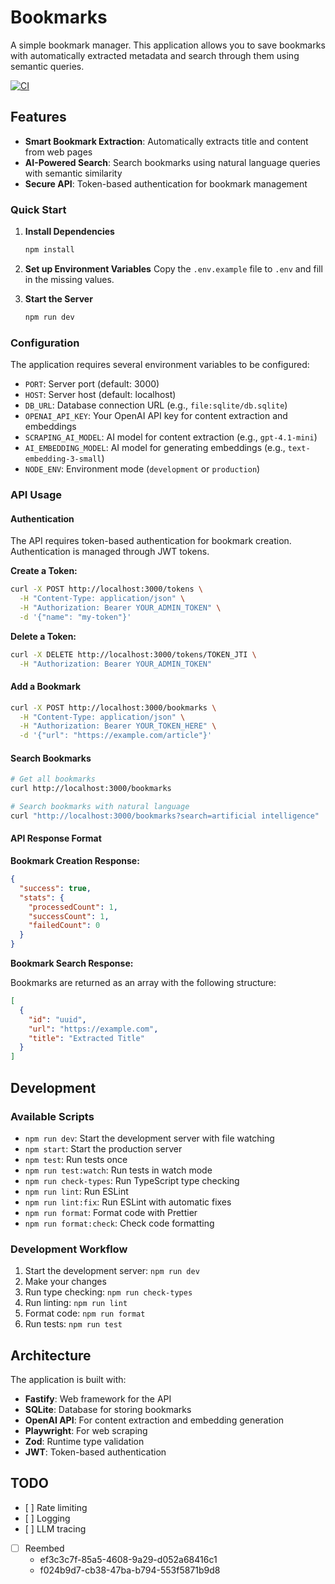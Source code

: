 # Bookmarks

A simple bookmark manager. This application allows you to save bookmarks with automatically extracted metadata and search through them using semantic queries.

[![CI](https://github.com/fTrestour/bookmarks/actions/workflows/ci.yml/badge.svg)](https://github.com/fTrestour/bookmarks/actions/workflows/ci.yml)

## Features

- **Smart Bookmark Extraction**: Automatically extracts title and content from web pages
- **AI-Powered Search**: Search bookmarks using natural language queries with semantic similarity
- **Secure API**: Token-based authentication for bookmark management

### Quick Start

1. **Install Dependencies**

   ```bash
   npm install
   ```

2. **Set up Environment Variables**
   Copy the `.env.example` file to `.env` and fill in the missing values.

3. **Start the Server**
   ```bash
   npm run dev
   ```

### Configuration

The application requires several environment variables to be configured:

- `PORT`: Server port (default: 3000)
- `HOST`: Server host (default: localhost)
- `DB_URL`: Database connection URL (e.g., `file:sqlite/db.sqlite`)
- `OPENAI_API_KEY`: Your OpenAI API key for content extraction and embeddings
- `SCRAPING_AI_MODEL`: AI model for content extraction (e.g., `gpt-4.1-mini`)
- `AI_EMBEDDING_MODEL`: AI model for generating embeddings (e.g., `text-embedding-3-small`)
- `NODE_ENV`: Environment mode (`development` or `production`)

### API Usage

#### Authentication

The API requires token-based authentication for bookmark creation. Authentication is managed through JWT tokens.

**Create a Token:**

```bash
curl -X POST http://localhost:3000/tokens \
  -H "Content-Type: application/json" \
  -H "Authorization: Bearer YOUR_ADMIN_TOKEN" \
  -d '{"name": "my-token"}'
```

**Delete a Token:**

```bash
curl -X DELETE http://localhost:3000/tokens/TOKEN_JTI \
  -H "Authorization: Bearer YOUR_ADMIN_TOKEN"
```

#### Add a Bookmark

```bash
curl -X POST http://localhost:3000/bookmarks \
  -H "Content-Type: application/json" \
  -H "Authorization: Bearer YOUR_TOKEN_HERE" \
  -d '{"url": "https://example.com/article"}'
```

#### Search Bookmarks

```bash
# Get all bookmarks
curl http://localhost:3000/bookmarks

# Search bookmarks with natural language
curl "http://localhost:3000/bookmarks?search=artificial intelligence"
```

#### API Response Format

**Bookmark Creation Response:**

```json
{
  "success": true,
  "stats": {
    "processedCount": 1,
    "successCount": 1,
    "failedCount": 0
  }
}
```

**Bookmark Search Response:**

Bookmarks are returned as an array with the following structure:

```json
[
  {
    "id": "uuid",
    "url": "https://example.com",
    "title": "Extracted Title"
  }
]
```

## Development

### Available Scripts

- `npm run dev`: Start the development server with file watching
- `npm start`: Start the production server
- `npm test`: Run tests once
- `npm run test:watch`: Run tests in watch mode
- `npm run check-types`: Run TypeScript type checking
- `npm run lint`: Run ESLint
- `npm run lint:fix`: Run ESLint with automatic fixes
- `npm run format`: Format code with Prettier
- `npm run format:check`: Check code formatting

### Development Workflow

1. Start the development server: `npm run dev`
2. Make your changes
3. Run type checking: `npm run check-types`
4. Run linting: `npm run lint`
5. Format code: `npm run format`
6. Run tests: `npm run test`

## Architecture

The application is built with:

- **Fastify**: Web framework for the API
- **SQLite**: Database for storing bookmarks
- **OpenAI API**: For content extraction and embedding generation
- **Playwright**: For web scraping
- **Zod**: Runtime type validation
- **JWT**: Token-based authentication

## TODO

- [ ] Rate limiting
- [ ] Logging
- [ ] LLM tracing
- [ ] Reembed
  - ef3c3c7f-85a5-4608-9a29-d052a68416c1
  - f024b9d7-cb38-47ba-b794-553f5871b9d8

